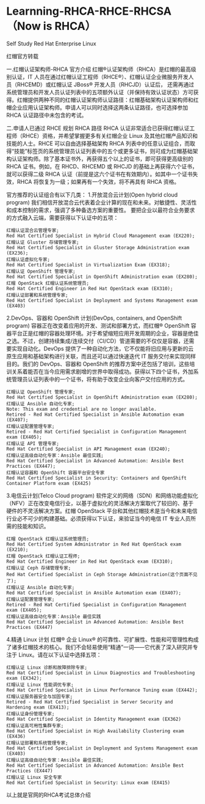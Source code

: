 # Learnning-RHCA-RHCE-RHCSA（Now is RHCA）
Self Study Red Hat Enterprise Linux

  
红帽官方转载

一.红帽认证架构师-RHCA 官方介绍
红帽®认证架构师（RHCA）是红帽的最高级别认证，IT 人员在通过红帽认证工程师（RHCE®）、红帽认证企业微服务开发人员（RHCEMD）或红帽认证 JBoss® 开发人员（RHCJD）认证后， 还需再通过系统管理员和开发人员认证列表中的五项额外认证（并保持有效认证状态）方可获得。红帽提供两种不同的红帽认证架构师认证路径：红帽基础架构认证架构师和红帽企业应用认证架构师。申请人可以同时选择这两条认证路径，也可选择参加 RHCA 认证路径中未包含的考试。

二.申请人已通过 RHCE 规划 RHCA 路径
RHCA 认证非常适合已获得红帽认证工程师（RHCE）资格，并希望掌握更多有关红帽企业 Linux 及其他红帽产品知识和技能的人士。RHCE 可以自由选择基础架构 RHCA 列表中的任意认证组合，而取得“技能”标签页的系统管理员认证列表中的五个或更多证书，则可成为红帽基础架构认证架构师。除了基本证书外，再获得五个以上的证书，即可获得更高级别的 RHCA 证书。例如，在 RHCD、RHCEMD 或 RHCJD 的基础上再获得六个证书，就可以获得二级 RHCA 认证（前提是这六个证书在有效期内）。如其中一个证书失效，RHCA 将恢复为一级；如果再有一个失效，将不再具有 RHCA 资格。

官方推荐的认证组合有以下几类：
1.开放混合云计划(Open hybrid cloud program)
我们相信开放混合云代表着企业计算的现在和未来。对敏捷性、灵活性和成本控制的需求，强调了多种备选方案的重要性。
要把企业以最符合业务要求的方式融入云端，需要获得以下认证中的五项：
    
    红帽认证混合云管理专家;
    Red Hat Certified Specialist in Hybrid Cloud Management exam (EX220);
    红帽认证 Gluster 存储管理专家;
    Red Hat Certified Specialist in Gluster Storage Administration exam (EX236);
    红帽认证虚拟化专家;
    Red Hat Certified Specialist in Virtualization Exam (EX318);
    红帽认证 OpenShift 管理专家;
    Red Hat Certified Specialist in OpenShift Administration exam (EX280);
    红帽 OpenStack 红帽认证系统管理员;
    Red Hat Certified Engineer in Red Hat OpenStack exam (EX310);
    红帽认证部署和系统管理专家;
    Red Hat Certified Specialist in Deployment and Systems Management exam (EX403)
    
2.DevOps、容器和 OpenShift 计划(DevOps, containers, and OpenShift program)
容器正在改变着应用的开发、测试和部署方式，而红帽® OpenShift 容器平台正是红帽的容器处理环境。对于希望缩短应用开发周期的企业，容器是绝佳之选。不过，创建持续集成/连续交付（CI/CD）管道需要的不仅仅是容器，还需要实现自动化。DevOps 提供了一种自动化方法，它不仅能将旧应用与更新的云原生应用和基础架构进行关联，而且还可以通过快速迭代 IT 服务交付来实现同样目的。我们的 DevOps、容器和 OpenShift 的推荐方案中还包括了培训，这些培训关系着能否在当今应用需求剧增的世界中取得成功。获得以下四个证书，外加系统管理员认证列表中的一个证书，将有助于改变企业向客户交付应用的方式。
    
    红帽认证 OpenShift 管理专家;
    Red Hat Certified Specialist in OpenShift Administration exam (EX280);
    红帽认证 Ansible 自动化专家;
    Note: This exam and credential are no longer available.
    Retired - Red Hat Certified Specialist in Ansible Automation exam (EX407);
    红帽认证配置管理专家;
    Retired - Red Hat Certified Specialist in Configuration Management exam (EX405);
    红帽认证 API 管理专家;
    Red Hat Certified Specialist in API Management exam (EX240);
    红帽认证高级自动化专家：Ansible 最佳实践;
    Red Hat Certified Specialist in Advanced Automation: Ansible Best Practices (EX447);
    红帽认证容器和 OpenShift 容器平台安全专家
    Red Hat Certified Specialist in Security: Containers and OpenShift Container Platform exam (EX425)
    
3.电信云计划(Telco Cloud program)
软件定义的网络（SDN）和网络功能虚拟化（NFV）正在改变电信行业，以基于虚拟化的灵活解决方案取代了较旧的、基于硬件的不灵活解决方案。红帽 OpenStack 平台和其他红帽技术是当今和未来电信行业必不可少的构建基础。必须获得以下认证，来验证当今的电信 IT 专业人员所需的技能和知识。
    
    红帽 OpenStack 红帽认证系统管理员;
    Red Hat Certified System Administrator in Red Hat OpenStack exam (EX210);
    红帽 OpenStack 红帽认证工程师;
    Red Hat Certified Engineer in Red Hat OpenStack exam (EX310);
    红帽认证 Ceph 存储管理专家;
    Red Hat Certified Specialist in Ceph Storage Administration(这个页面不见了);
    红帽认证 Ansible 自动化专家;
    Red Hat Certified Specialist in Ansible Automation exam (EX407);
    红帽认证配置管理专家;
    Retired - Red Hat Certified Specialist in Configuration Management exam (EX405);
    红帽认证高级自动化专家：Ansible 最佳实践
    Red Hat Certified Specialist in Advanced Automation: Ansible Best Practices (EX447)
    
4.精通 Linux 计划
红帽® 企业 Linux® 的可靠性、可扩展性、性能和可管理性构成了诸多红帽技术的核心。我们不会轻易使用“精通”一词——它代表了深入研究并专注于 Linux。请在以下认证中选择五项：
    
    红帽认证 Linux 诊断和故障排除专家;
    Red Hat Certified Specialist in Linux Diagnostics and Troubleshooting exam (EX342);
    红帽认证 Linux 性能调优专家;
    Red Hat Certified Specialist in Linux Performance Tuning exam (EX442);
    红帽认证服务器安全与加固专家;
    Retired - Red Hat Certified Specialist in Server Security and Hardening exam (EX413);
    红帽认证身份管理专家;
    Red Hat Certified Specialist in Identity Management exam (EX362)
    红帽认证高可用性集群专家;
    Red Hat Certified Specialist in High Availability Clustering exam (EX436)
    红帽认证部署和系统管理专家;
    Red Hat Certified Specialist in Deployment and Systems Management exam (EX403)
    红帽认证高级自动化专家：Ansible 最佳实践;
    Red Hat Certified Specialist in Advanced Automation: Ansible Best Practices (EX447)
    红帽认证 Linux 安全专家
    Red Hat Certified Specialist in Security: Linux exam (EX415)
    
以上就是官网的RHCA考试总体介绍
